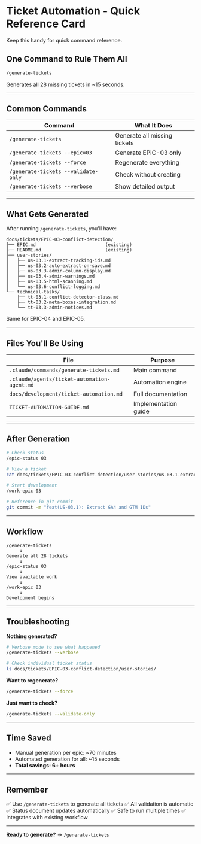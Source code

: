 # Ticket Automation - Quick Reference Card

Keep this handy for quick command reference.

## One Command to Rule Them All

```bash
/generate-tickets
```

Generates all 28 missing tickets in ~15 seconds.

---

## Common Commands

| Command | What It Does |
|---------|-------------|
| `/generate-tickets` | Generate all missing tickets |
| `/generate-tickets --epic=03` | Generate EPIC-03 only |
| `/generate-tickets --force` | Regenerate everything |
| `/generate-tickets --validate-only` | Check without creating |
| `/generate-tickets --verbose` | Show detailed output |

---

## What Gets Generated

After running `/generate-tickets`, you'll have:

```
docs/tickets/EPIC-03-conflict-detection/
├── EPIC.md                          (existing)
├── README.md                        (existing)
├── user-stories/
│   ├── us-03.1-extract-tracking-ids.md
│   ├── us-03.2-auto-extract-on-save.md
│   ├── us-03.3-admin-column-display.md
│   ├── us-03.4-admin-warnings.md
│   ├── us-03.5-html-scanning.md
│   └── us-03.6-conflict-logging.md
└── technical-tasks/
    ├── tt-03.1-conflict-detector-class.md
    ├── tt-03.2-meta-boxes-integration.md
    └── tt-03.3-admin-notices.md
```

Same for EPIC-04 and EPIC-05.

---

## Files You'll Be Using

| File | Purpose |
|------|---------|
| `.claude/commands/generate-tickets.md` | Main command |
| `.claude/agents/ticket-automation-agent.md` | Automation engine |
| `docs/development/ticket-automation.md` | Full documentation |
| `TICKET-AUTOMATION-GUIDE.md` | Implementation guide |

---

## After Generation

```bash
# Check status
/epic-status 03

# View a ticket
cat docs/tickets/EPIC-03-conflict-detection/user-stories/us-03.1-extract-tracking-ids.md

# Start development
/work-epic 03

# Reference in git commit
git commit -m "feat(US-03.1): Extract GA4 and GTM IDs"
```

---

## Workflow

```
/generate-tickets
     ↓
Generate all 28 tickets
     ↓
/epic-status 03
     ↓
View available work
     ↓
/work-epic 03
     ↓
Development begins
```

---

## Troubleshooting

**Nothing generated?**
```bash
# Verbose mode to see what happened
/generate-tickets --verbose

# Check individual ticket status
ls docs/tickets/EPIC-03-conflict-detection/user-stories/
```

**Want to regenerate?**
```bash
/generate-tickets --force
```

**Just want to check?**
```bash
/generate-tickets --validate-only
```

---

## Time Saved

- Manual generation per epic: ~70 minutes
- Automated generation for all: ~15 seconds
- **Total savings: 6+ hours**

---

## Remember

✅ Use `/generate-tickets` to generate all tickets
✅ All validation is automatic
✅ Status document updates automatically
✅ Safe to run multiple times
✅ Integrates with existing workflow

---

**Ready to generate?** → `/generate-tickets`
